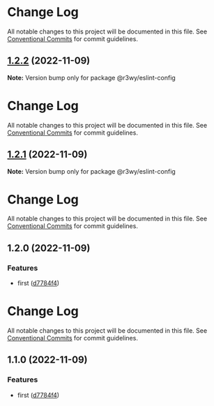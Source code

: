 # Change Log

All notable changes to this project will be documented in this file. See
[Conventional Commits](https://conventionalcommits.org) for commit guidelines.

## [1.2.2](https://github.com/r3wy/r3wy/compare/@r3wy/eslint-config@1.2.1...@r3wy/eslint-config@1.2.2) (2022-11-09)

**Note:** Version bump only for package @r3wy/eslint-config

# Change Log

All notable changes to this project will be documented in this file. See
[Conventional Commits](https://conventionalcommits.org) for commit guidelines.

## [1.2.1](https://github.com/andreidmt/mvp/compare/@r3wy/eslint-config@1.2.0...@r3wy/eslint-config@1.2.1) (2022-11-09)

**Note:** Version bump only for package @r3wy/eslint-config

# Change Log

All notable changes to this project will be documented in this file. See
[Conventional Commits](https://conventionalcommits.org) for commit guidelines.

## 1.2.0 (2022-11-09)

### Features

- first
  ([d7784f4](https://github.com/andreidmt/mvp/commit/d7784f4c9554f48024d17c8eaf65372474bd36dd))

# Change Log

All notable changes to this project will be documented in this file. See
[Conventional Commits](https://conventionalcommits.org) for commit guidelines.

## 1.1.0 (2022-11-09)

### Features

- first
  ([d7784f4](https://github.com/andreidmt/mvp/commit/d7784f4c9554f48024d17c8eaf65372474bd36dd))
